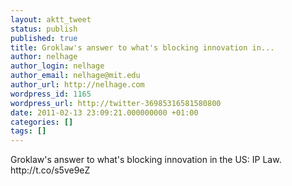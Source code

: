 ```yaml
---
layout: aktt_tweet
status: publish
published: true
title: Groklaw's answer to what's blocking innovation in...
author: nelhage
author_login: nelhage
author_email: nelhage@mit.edu
author_url: http://nelhage.com
wordpress_id: 1165
wordpress_url: http://twitter-36985316581580800
date: 2011-02-13 23:09:21.000000000 +01:00
categories: []
tags: []
---
```

Groklaw's answer to what's blocking innovation in the US: IP Law. http:&#47;&#47;t.co&#47;s5ve9eZ

